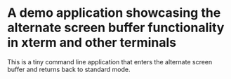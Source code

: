 A demo application showcasing the alternate screen buffer functionality in xterm and other terminals
====================================================================================================

This is a tiny command line application that enters the alternate screen buffer and returns back to standard mode.
